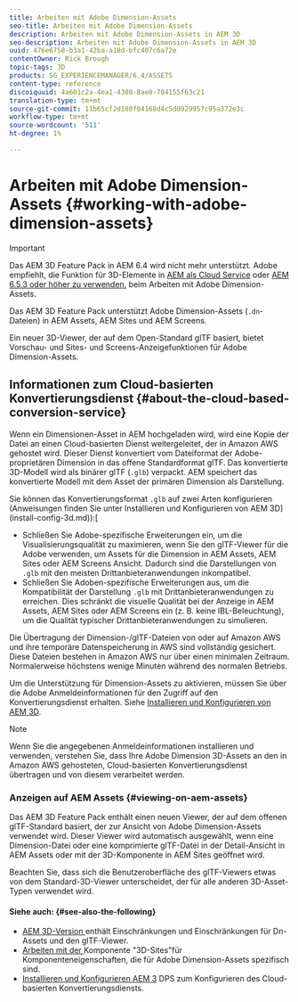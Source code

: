 ```yaml
---
title: Arbeiten mit Adobe Dimension-Assets
seo-title: Arbeiten mit Adobe Dimension-Assets
description: Arbeiten mit Adobe Dimension-Assets in AEM 3D
seo-description: Arbeiten mit Adobe Dimension-Assets in AEM 3D
uuid: 476e6758-b3a1-42ba-a18d-bfc407c6a72e
contentOwner: Rick Brough
topic-tags: 3D
products: SG_EXPERIENCEMANAGER/6.4/ASSETS
content-type: reference
discoiquuid: 4a601c2a-4ea1-4308-8ae8-704155f63c21
translation-type: tm+mt
source-git-commit: 11b65cf2d180f04168d4c5d0929957c95a372e3c
workflow-type: tm+mt
source-wordcount: '511'
ht-degree: 1%

---
```



# Arbeiten mit Adobe Dimension-Assets {#working-with-adobe-dimension-assets}

>[!IMPORTANT]
>
>Das AEM 3D Feature Pack in AEM 6.4 wird nicht mehr unterstützt. Adobe empfiehlt, die Funktion für 3D-Elemente in [AEM als Cloud Service](https://docs.adobe.com/content/help/en/experience-manager-cloud-service/assets/dynamicmedia/assets-3d.html) oder [AEM 6.5.3 oder höher zu verwenden.](https://docs.adobe.com/content/help/en/experience-manager-65/assets/dynamic/assets-3d.html) beim Arbeiten mit Adobe Dimension-Assets.

Das AEM 3D Feature Pack unterstützt Adobe Dimension-Assets (`.dn`-Dateien) in AEM Assets, AEM Sites und AEM Screens.

Ein neuer 3D-Viewer, der auf dem Open-Standard glTF basiert, bietet Vorschau- und Sites- und Screens-Anzeigefunktionen für Adobe Dimension-Assets.

## Informationen zum Cloud-basierten Konvertierungsdienst {#about-the-cloud-based-conversion-service}

Wenn ein Dimensionen-Asset in AEM hochgeladen wird, wird eine Kopie der Datei an einen Cloud-basierten Dienst weitergeleitet, der in Amazon AWS gehostet wird. Dieser Dienst konvertiert vom Dateiformat der Adobe-proprietären Dimension in das offene Standardformat glTF. Das konvertierte 3D-Modell wird als binärer glTF (`.glb`) verpackt. AEM speichert das konvertierte Modell mit dem Asset der primären Dimension als Darstellung.

Sie können das Konvertierungsformat `.glb` auf zwei Arten konfigurieren (Anweisungen finden Sie unter Installieren und Konfigurieren von AEM 3D](install-config-3d.md)):[

* Schließen Sie Adobe-spezifische Erweiterungen ein, um die Visualisierungsqualität zu maximieren, wenn Sie den glTF-Viewer für die Adobe verwenden, um Assets für die Dimension in AEM Assets, AEM Sites oder AEM Screens Ansicht. Dadurch sind die Darstellungen von `.glb` mit den meisten Drittanbieteranwendungen inkompatibel.
* Schließen Sie Adoben-spezifische Erweiterungen aus, um die Kompatibilität der Darstellung `.glb` mit Drittanbieteranwendungen zu erreichen. Dies schränkt die visuelle Qualität bei der Anzeige in AEM Assets, AEM Sites oder AEM Screens ein (z. B. keine IBL-Beleuchtung), um die Qualität typischer Drittanbieteranwendungen zu simulieren.

Die Übertragung der Dimension-/glTF-Dateien von oder auf Amazon AWS und ihre temporäre Datenspeicherung in AWS sind vollständig gesichert. Diese Dateien bestehen in Amazon AWS nur über einen minimalen Zeitraum. Normalerweise höchstens wenige Minuten während des normalen Betriebs.

Um die Unterstützung für Dimension-Assets zu aktivieren, müssen Sie über die Adobe Anmeldeinformationen für den Zugriff auf den Konvertierungsdienst erhalten. Siehe [Installieren und Konfigurieren von AEM 3D](install-config-3d.md).

>[!NOTE]
>
>Wenn Sie die angegebenen Anmeldeinformationen installieren und verwenden, verstehen Sie, dass Ihre Adobe Dimension 3D-Assets an den in Amazon AWS gehosteten, Cloud-basierten Konvertierungsdienst übertragen und von diesem verarbeitet werden.

### Anzeigen auf AEM Assets {#viewing-on-aem-assets}

Das AEM 3D Feature Pack enthält einen neuen Viewer, der auf dem offenen glTF-Standard basiert, der zur Ansicht von Adobe Dimension-Assets verwendet wird. Dieser Viewer wird automatisch ausgewählt, wenn eine Dimension-Datei oder eine komprimierte glTF-Datei in der Detail-Ansicht in AEM Assets oder mit der 3D-Komponente in AEM Sites geöffnet wird.

Beachten Sie, dass sich die Benutzeroberfläche des glTF-Viewers etwas von dem Standard-3D-Viewer unterscheidet, der für alle anderen 3D-Asset-Typen verwendet wird.

#### Siehe auch: {#see-also-the-following}

* [AEM 3D-Version ](/help/release-notes/aem3d-release-notes.md) enthält Einschränkungen und Einschränkungen für Dn-Assets und den glTF-Viewer.
* [Arbeiten mit der ](using-the-3d-sites-component.md) Komponente &quot;3D-Sites&quot;für Komponenteneigenschaften, die für Adobe Dimension-Assets spezifisch sind.
* [Installieren und Konfigurieren AEM 3](install-config-3d.md) DPS zum Konfigurieren des Cloud-basierten Konvertierungsdiensts.

